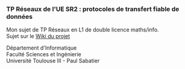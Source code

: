 ### TP Réseaux de l'UE SR2 : protocoles de transfert fiable de données

Mon sujet de TP Réseaux en L1 de double licence maths/info.  
Sujet sur le [Wiki du projet](https://gitlab.com/elavinal/23-24-S2-tp-res-sr2/-/wikis/home)

Département d'Informatique  
Faculté Sciences et Ingénierie  
Université Toulouse III - Paul Sabatier  
